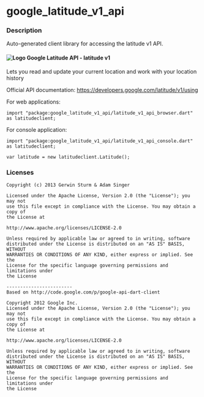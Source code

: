 # google_latitude_v1_api

### Description

Auto-generated client library for accessing the latitude v1 API.

#### ![Logo](http://www.google.com/images/icons/product/search-16.gif) Google Latitude API - latitude v1

Lets you read and update your current location and work with your location history

Official API documentation: https://developers.google.com/latitude/v1/using

For web applications:
```
import "package:google_latitude_v1_api/latitude_v1_api_browser.dart" as latitudeclient;
```

For console application:
```
import "package:google_latitude_v1_api/latitude_v1_api_console.dart" as latitudeclient;
```

```
var latitude = new latitudeclient.Latitude();
```

### Licenses

```
Copyright (c) 2013 Gerwin Sturm & Adam Singer

Licensed under the Apache License, Version 2.0 (the "License"); you may not
use this file except in compliance with the License. You may obtain a copy of
the License at

http://www.apache.org/licenses/LICENSE-2.0

Unless required by applicable law or agreed to in writing, software
distributed under the License is distributed on an "AS IS" BASIS, WITHOUT
WARRANTIES OR CONDITIONS OF ANY KIND, either express or implied. See the
License for the specific language governing permissions and limitations under
the License

------------------------
Based on http://code.google.com/p/google-api-dart-client

Copyright 2012 Google Inc.
Licensed under the Apache License, Version 2.0 (the "License"); you may not
use this file except in compliance with the License. You may obtain a copy of
the License at

http://www.apache.org/licenses/LICENSE-2.0

Unless required by applicable law or agreed to in writing, software
distributed under the License is distributed on an "AS IS" BASIS, WITHOUT
WARRANTIES OR CONDITIONS OF ANY KIND, either express or implied. See the
License for the specific language governing permissions and limitations under
the License

```

